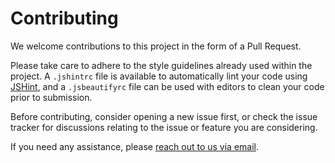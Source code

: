 # Contributing

We welcome contributions to this project in the form of a Pull Request.

Please take care to adhere to the style guidelines already used within the project. A `.jshintrc` file is available to automatically lint your code using [JSHint](http://jshint.com), and a `.jsbeautifyrc` file can be used with editors to clean your code prior to submission.

Before contributing, consider opening a new issue first, or check the issue tracker for discussions relating to the issue or feature you are considering.

If you need any assistance, please [reach out to us via email](mailto:support@flowxo.com).
